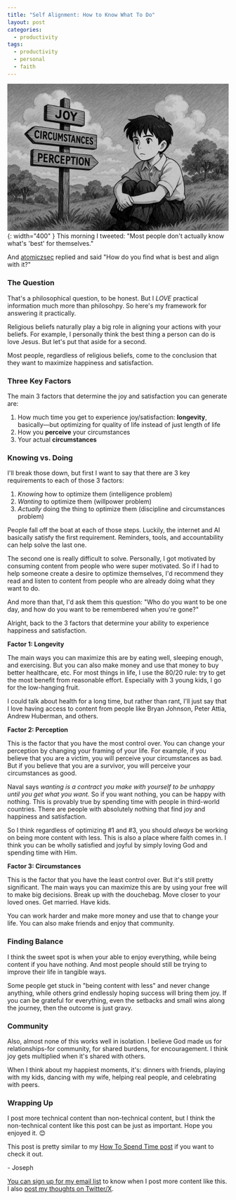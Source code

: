 ```yaml
---
title: "Self Alignment: How to Know What To Do"
layout: post
categories:
  - productivity
tags:
  - productivity
  - personal
  - faith
---
```


![](/assets/images/self-alignment.png){: width="400" }
This morning I tweeted: "Most people don't actually know what's 'best' for themselves."

And [atomiczsec](https://x.com/atomiczsec/status/1915776863777022086) replied and said "How do you find what is best and align with it?"

### The Question

That's a philosophical question, to be honest. But I _LOVE_ practical information much more than philosohpy. So here's my framework for answering it practically. 

Religious beliefs naturally play a big role in aligning your actions with your beliefs. For example, I personally think the best thing a person can do is love Jesus. But let's put that aside for a second.

Most people, regardless of religious beliefs, come to the conclusion that they want to maximize happiness and satisfaction. 

### Three Key Factors

The main 3 factors that determine the joy and satisfaction you can generate are:

1. How much time you get to experience joy/satisfaction: **longevity**, basically—but optimizing for quality of life instead of just length of life
2. How you **perceive** your circumstances
3. Your actual **circumstances**

### Knowing vs. Doing

I'll break those down, but first I want to say that there are 3 key requirements to each of those 3 factors:

1. *Knowing* how to optimize them (intelligence problem)
2. *Wanting* to optimize them (willpower problem)
3. *Actually* doing the thing to optimize them (discipline and circumstances problem)

People fall off the boat at each of those steps. Luckily, the internet and AI basically satisfy the first requirement. Reminders, tools, and accountability can help solve the last one. 

The second one is really difficult to solve. Personally, I got motivated by consuming content from people who were super motivated. So if I had to help someone create a desire to optimize themselves, I'd recommend they read and listen to content from people who are already doing what they want to do.

And more than that, I'd ask them this question: "Who do you want to be one day, and how do you want to be remembered when you're gone?"

Alright, back to the 3 factors that determine your ability to experience happiness and satisfaction.

**Factor 1: Longevity**

The main ways you can maximize this are by eating well, sleeping enough, and exercising. But you can also make money and use that money to buy better healthcare, etc. For most things in life, I use the 80/20 rule: try to get the most benefit from reasonable effort. Especially with 3 young kids, I go for the low-hanging fruit.

I could talk about health for a long time, but rather than rant, I'll just say that I love having access to content from people like Bryan Johnson, Peter Attia, Andrew Huberman, and others.

**Factor 2: Perception**

This is the factor that you have the most control over. You can change your perception by changing your framing of your life. For example, if you believe that you are a victim, you will perceive your circumstances as bad. But if you believe that you are a survivor, you will perceive your circumstances as good.

Naval says *wanting is a contract you make with yourself to be unhappy until you get what you want.* So if you want nothing, you can be happy with nothing. This is provably true by spending time with people in third-world countries. There are people with absolutely nothing that find joy and happiness and satisfaction.

So I think regardless of optimizing #1 and #3, you should *always* be working on being more content with less. This is also a place where faith comes in. I think you can be wholly satisfied and joyful by simply loving God and spending time with Him.

**Factor 3: Circumstances**

This is the factor that you have the least control over. But it's still pretty significant. The main ways you can maximize this are by using your free will to make big decisions. Break up with the douchebag. Move closer to your loved ones. Get married. Have kids.

You can work harder and make more money and use that to change your life. You can also make friends and enjoy that community.

### Finding Balance

I think the sweet spot is when your able to enjoy everything, while being content if you have nothing. And most people should still be trying to improve their life in tangible ways. 

Some people get stuck in "being content with less" and never change anything, while others grind endlessly hoping success will bring them joy. If you can be grateful for everything, even the setbacks and small wins along the journey, then the outcome is just gravy.

### Community

Also, almost none of this works well in isolation. I believe God made us for relationships-for community, for shared burdens, for encouragement. I think joy gets multiplied when it's shared with others. 

When I think about my happiest moments, it's: dinners with friends, playing with my kids, dancing with my wife, helping real people, and celebrating with peers. 

### Wrapping Up

I post more technical content than non-technical content, but I think the non-technical content like this post can be just as important. Hope you enjoyed it. 😊

This post is pretty similar to my [How To Spend Time post](https://josephthacker.com/personal/2023/02/27/how-to-spend-time-well.html) if you want to check it out. 

\- Joseph

[You can sign up for my email list](https://thacker.beehiiv.com/subscribe) to know when I post more content like this.
I also [post my thoughts on Twitter/X](https://x.com/rez0__).

<meta name="twitter:card" content="summary_large_image" />
<meta name="twitter:site" content="@rez0__" />
<meta name="twitter:creator" content="@rez0__" />
<meta property="og:url" content="https://josephthacker.com/productivity/2025/04/25/self-alignment-aka-how-to-know-whats-best-and-do-it.html" />
<meta property="og:title" content="Self Alignment: how to know what's best and then do it" />
<meta property="og:description" content="A guide to finding happiness and satisfaction through aligning your actions with your values and goals." />
<meta property="og:image" content="https://josephthacker.com/assets/images/self-alignment.png" />
